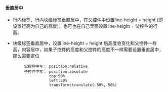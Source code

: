 #### 垂直居中

- 行内标签、行内块级标签垂直居中，在父控件中设置line-height = height (即设置行高为自己的高度)，也可也在自己里面设置line-height = 父控件的行高。

- 块级标签垂直居中，设置line-height = height 后高度会变化和父控件一样高，内容居中，如果子控件的高度和父控件的高度不一样需要设置垂直居中，那么需要定位

           父控件中写： position:relative
           子控件中写： position:absolute
                      top:50%
                      left:50%
                      transform:translate(-50%,-50%)
                      
                      
                      


